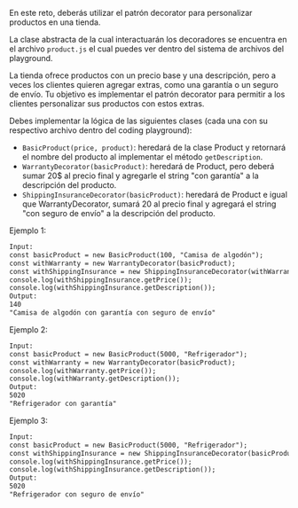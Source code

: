 En este reto, deberás utilizar el patrón decorator para personalizar productos en una tienda.

La clase abstracta de la cual interactuarán los decoradores se encuentra en el archivo `product.js` el cual puedes ver dentro del sistema de archivos del playground.

La tienda ofrece productos con un precio base y una descripción, pero a veces los clientes quieren agregar extras, como una garantía o un seguro de envío. Tu objetivo es implementar el patrón decorator para permitir a los clientes personalizar sus productos con estos extras.

Debes implementar la lógica de las siguientes clases (cada una con su respectivo archivo dentro del coding playground):

- `BasicProduct(price, product)`: heredará de la clase Product y retornará el nombre del producto al implementar el método `getDescription`.
- `WarrantyDecorator(basicProduct)`: heredará de Product, pero deberá sumar 20$ al precio final y agregarle el string "con garantía" a la descripción del producto.
- `ShippingInsuranceDecorator(basicProduct)`: heredará de Product e igual que WarrantyDecorator, sumará 20 al precio final y agregará el string "con seguro de envío" a la descripción del producto.

Ejemplo 1:

```txt
Input:
const basicProduct = new BasicProduct(100, "Camisa de algodón");
const withWarranty = new WarrantyDecorator(basicProduct);
const withShippingInsurance = new ShippingInsuranceDecorator(withWarranty);
console.log(withShippingInsurance.getPrice());
console.log(withShippingInsurance.getDescription());
Output:
140
"Camisa de algodón con garantía con seguro de envío"
```

Ejemplo 2:

```txt
Input:
const basicProduct = new BasicProduct(5000, "Refrigerador");
const withWarranty = new WarrantyDecorator(basicProduct);
console.log(withWarranty.getPrice());
console.log(withWarranty.getDescription());
Output:
5020
"Refrigerador con garantía"
```

Ejemplo 3:

```txt
Input:
const basicProduct = new BasicProduct(5000, "Refrigerador");
const withShippingInsurance = new ShippingInsuranceDecorator(basicProduct);
console.log(withShippingInsurance.getPrice());
console.log(withShippingInsurance.getDescription());
Output:
5020
"Refrigerador con seguro de envío"
```